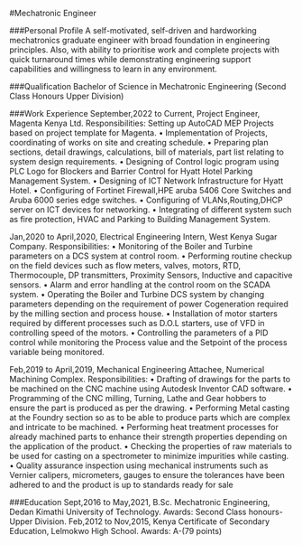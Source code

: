 #Mechatronic Engineer

###Personal Profile
A self-motivated, self-driven and hardworking mechatronics graduate engineer with broad
foundation in engineering principles. Also, with ability to prioritise work and complete
projects with quick turnaround times while demonstrating engineering support capabilities
and willingness to learn in any environment.

###Qualification
Bachelor of Science in Mechatronic Engineering (Second Class Honours Upper Division)

###Work Experience
September,2022 to Current, Project Engineer, Magenta Kenya Ltd.
Responsibilities:
Setting up AutoCAD MEP Projects based on project template for Magenta.
• Implementation of Projects, coordinating of works on site and creating schedule.
• Preparing plan sections, detail drawings, calculations, bill of materials, part list relating
to system design requirements.
• Designing of Control logic program using PLC Logo for Blockers and Barrier Control
for Hyatt Hotel Parking Management System.
• Designing of ICT Network Infrastructure for Hyatt Hotel.
• Configuring of Fortinet Firewall,HPE aruba 5406 Core Switches and Aruba 6000 series edge switches.
• Configuring of VLANs,Routing,DHCP server on ICT devices for networking.
• Integrating of different system such as fire protection, HVAC and Parking to Building
Management System.

Jan,2020 to April,2020, Electrical Engineering Intern, West Kenya Sugar Company.
Responsibilities:
• Monitoring of the Boiler and Turbine parameters on a DCS system at control room.
• Performing routine checkup on the field devices such as flow meters, valves, motors,
RTD, Thermocouple, DP transmitters, Proximity Sensors, Inductive and capacitive
sensors.
• Alarm and error handling at the control room on the SCADA system.
• Operating the Boiler and Turbine DCS system by changing parameters depending on
the requirement of power Cogeneration required by the milling section and process
house.
• Installation of motor starters required by different processes such as D.O.L starters, use
of VFD in controlling speed of the motors.
• Controlling the parameters of a PID control while monitoring the Process value and the
Setpoint of the process variable being monitored.

Feb,2019 to April,2019, Mechanical Engineering Attachee, Numerical Machining Complex.
Responsibilities:
• Drafting of drawings for the parts to be machined on the CNC machine using Autodesk
Inventor CAD software.
• Programming of the CNC milling, Turning, Lathe and Gear hobbers to ensure the part
is produced as per the drawing.
• Performing Metal casting at the Foundry section so as to be able to produce parts which
are complex and intricate to be machined.
• Performing heat treatment processes for already machined parts to enhance their
strength properties depending on the application of the product.
• Checking the properties of raw materials to be used for casting on a spectrometer to
minimize impurities while casting.
• Quality assurance inspection using mechanical instruments such as Vernier calipers,
micrometers, gauges to ensure the tolerances have been adhered to and the product is up
to standards ready for sale

###Education
Sept,2016 to May,2021, B.Sc. Mechatronic Engineering, Dedan Kimathi University of
Technology.
Awards: Second Class honours-Upper Division.
Feb,2012 to Nov,2015, Kenya Certificate of Secondary Education, Lelmokwo High School.
Awards: A-(79 points)






